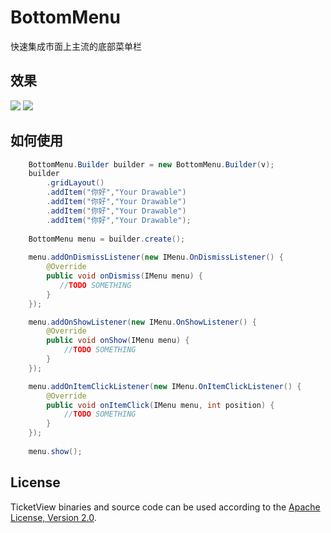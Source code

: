 # BottomMenu

快速集成市面上主流的底部菜单栏

效果
----

![](https://github.com/lilincpp/BottomMenu/blob/master/picture/effect1.png)
![](https://github.com/lilincpp/BottomMenu/blob/master/picture/effect3.png)

如何使用
--------

```java
	BottomMenu.Builder builder = new BottomMenu.Builder(v);
	builder
		.gridLayout()
		.addItem("你好","Your Drawable")
		.addItem("你好","Your Drawable")
		.addItem("你好","Your Drawable")
		.addItem("你好","Your Drawable");
                
	BottomMenu menu = builder.create();
	
	menu.addOnDismissListener(new IMenu.OnDismissListener() {
		@Override
		public void onDismiss(IMenu menu) {
		   //TODO SOMETHING
		}
	});

	menu.addOnShowListener(new IMenu.OnShowListener() {
		@Override
		public void onShow(IMenu menu) {
			//TODO SOMETHING
		}
	});

	menu.addOnItemClickListener(new IMenu.OnItemClickListener() {
		@Override
		public void onItemClick(IMenu menu, int position) {
			//TODO SOMETHING
		}
	});
	
	menu.show();
```

License
-------

TicketView binaries and source code can be used according to the [Apache License, Version 2.0](https://github.com/lilincpp/BottomMenu/blob/master/LICENSE).